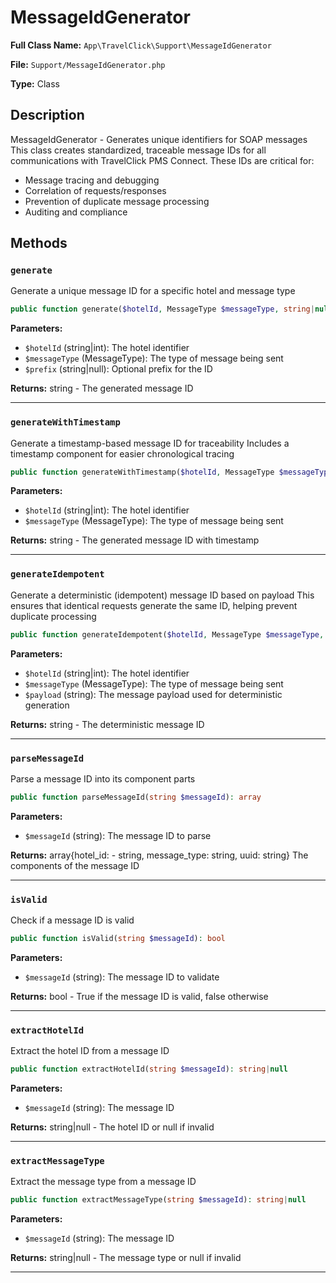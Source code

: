 # MessageIdGenerator

**Full Class Name:** `App\TravelClick\Support\MessageIdGenerator`

**File:** `Support/MessageIdGenerator.php`

**Type:** Class

## Description

MessageIdGenerator - Generates unique identifiers for SOAP messages
This class creates standardized, traceable message IDs for all communications
with TravelClick PMS Connect. These IDs are critical for:
- Message tracing and debugging
- Correlation of requests/responses
- Prevention of duplicate message processing
- Auditing and compliance

## Methods

### `generate`

Generate a unique message ID for a specific hotel and message type

```php
public function generate($hotelId, MessageType $messageType, string|null $prefix = null): string
```

**Parameters:**

- `$hotelId` (string|int): The hotel identifier
- `$messageType` (MessageType): The type of message being sent
- `$prefix` (string|null): Optional prefix for the ID

**Returns:** string - The generated message ID

---

### `generateWithTimestamp`

Generate a timestamp-based message ID for traceability
Includes a timestamp component for easier chronological tracing

```php
public function generateWithTimestamp($hotelId, MessageType $messageType): string
```

**Parameters:**

- `$hotelId` (string|int): The hotel identifier
- `$messageType` (MessageType): The type of message being sent

**Returns:** string - The generated message ID with timestamp

---

### `generateIdempotent`

Generate a deterministic (idempotent) message ID based on payload
This ensures that identical requests generate the same ID,
helping prevent duplicate processing

```php
public function generateIdempotent($hotelId, MessageType $messageType, string $payload): string
```

**Parameters:**

- `$hotelId` (string|int): The hotel identifier
- `$messageType` (MessageType): The type of message being sent
- `$payload` (string): The message payload used for deterministic generation

**Returns:** string - The deterministic message ID

---

### `parseMessageId`

Parse a message ID into its component parts

```php
public function parseMessageId(string $messageId): array
```

**Parameters:**

- `$messageId` (string): The message ID to parse

**Returns:** array{hotel_id: - string, message_type: string, uuid: string} The components of the message ID

---

### `isValid`

Check if a message ID is valid

```php
public function isValid(string $messageId): bool
```

**Parameters:**

- `$messageId` (string): The message ID to validate

**Returns:** bool - True if the message ID is valid, false otherwise

---

### `extractHotelId`

Extract the hotel ID from a message ID

```php
public function extractHotelId(string $messageId): string|null
```

**Parameters:**

- `$messageId` (string): The message ID

**Returns:** string|null - The hotel ID or null if invalid

---

### `extractMessageType`

Extract the message type from a message ID

```php
public function extractMessageType(string $messageId): string|null
```

**Parameters:**

- `$messageId` (string): The message ID

**Returns:** string|null - The message type or null if invalid

---

